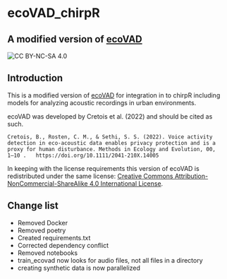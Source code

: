 # ecoVAD_chirpR
## A modified version of [ecoVAD](https://github.com/NINAnor/ecoVAD)

![CC BY-NC-SA 4.0](https://img.shields.io/badge/License-CC%20BY--NC--SA%204.0-blue.svg)

## Introduction

This is a modified version of [ecoVAD](https://github.com/NINAnor/ecoVAD) for integration in to chirpR including models for analyzing acoustic recordings in urban environments.

ecoVAD was developed by Cretois et al. (2022) and should be cited as such.

```
Cretois, B., Rosten, C. M., & Sethi, S. S. (2022). Voice activity detection in eco-acoustic data enables privacy protection and is a proxy for human disturbance. Methods in Ecology and Evolution, 00,   1–10 .   https://doi.org/10.1111/2041-210X.14005
```

In keeping with the license requirements this version of ecoVAD is redistributed under the same license: 
[Creative Commons Attribution-NonCommercial-ShareAlike 4.0 International License][cc-by-nc-sa].

[cc-by-nc-sa]: http://creativecommons.org/licenses/by-nc-sa/4.0/

## Change list
- Removed Docker
- Removed poetry
- Created requirements.txt
- Corrected dependency conflict
- Removed notebooks
- train_ecovad now looks for audio files, not all files in a directory
- creating synthetic data is now parallelized
